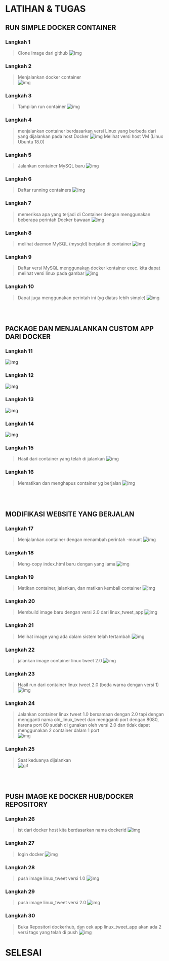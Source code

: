 # LATIHAN & TUGAS

## RUN SIMPLE DOCKER CONTAINER
### Langkah 1
>Clone Image dari github
![img](1.PNG)

### Langkah 2
>Menjalankan docker container<br>
![img](2.PNG)

### Langkah 3
>Tampilan run container
![img](3.PNG)

### Langkah 4
>menjalankan container berdasarkan versi Linux yang berbeda dari yang dijalankan pada host Docker
![img](4.PNG)
>Melihat versi host VM (Linux Ubuntu 18.0)

### Langkah 5
>Jalankan container MySQL baru
![img](5.PNG)

### Langkah 6
>Daftar running containers
![img](6.PNG)

### Langkah 7
>memeriksa apa yang terjadi di Container dengan menggunakan beberapa perintah Docker bawaan
![img](7.PNG)

### Langkah 8
>melihat daemon MySQL (mysqld) berjalan di container
![img](8.PNG)

### Langkah 9
>Daftar versi MySQL menggunakan docker kontainer exec. kita dapat melihat versi linux pada gambar
![img](9.PNG)

### Langkah 10
>Dapat juga menggunakan perintah ini (yg diatas lebih simple)
![img](10.PNG)
<br>
<br>

##  PACKAGE DAN MENJALANKAN CUSTOM APP DARI DOCKER
### Langkah 11
>
![img](11.PNG)

### Langkah 12
>
![img](12.PNG)

### Langkah 13
>
![img](13.PNG)

### Langkah 14
>
![img](14.PNG)

### Langkah 15
>Hasil dari container yang telah di jalankan 
![img](15.PNG)

### Langkah 16
>Mematikan dan menghapus container yg berjalan
![img](16.PNG)
<br>
<br>

## MODIFIKASI WEBSITE YANG BERJALAN
### Langkah 17
>Menjalankan container dengan menambah perintah -mount
![img](17.PNG)

### Langkah 18
>Meng-copy index.html baru dengan yang lama
![img](18.PNG)

### Langkah 19
>Matikan container, jalankan, dan matikan kembali container
![img](19.PNG)

### Langkah 20
>Membuild image baru dengan versi 2.0 dari linux_tweet_app
![img](20.PNG)

### Langkah 21
>Melihat image yang ada dalam sistem telah tertambah
![img](21.PNG)

### Langkah 22
>jalankan image container linux tweet 2.0
![img](22.PNG)

### Langkah 23
>Hasil run dari container linux tweet 2.0 (beda warna dengan versi 1)
![img](23.PNG)

### Langkah 24
>Jalankan container linux tweet 1.0 bersamaan dengan 2.0 tapi dengan mengganti nama old_linux_tweet dan mengganti port dengan 8080, karena port 80 sudah di gunakan oleh versi 2.0 dan tidak dapat menggunakan 2 container dalam 1 port <br>
![img](24.PNG)

### Langkah 25
>Saat keduanya dijalankan<br>
![gif](docker_version.gif)
<br>
<br>

## PUSH IMAGE KE DOCKER HUB/DOCKER REPOSITORY
### Langkah 26
>ist dari docker host kita berdasarkan nama dockerid
![img](26.PNG)

### Langkah 27
>login docker
![img](27.PNG)

### Langkah 28
>push image linux_tweet versi 1.0
![img](28.PNG)

### Langkah 29
>push image linux_tweet versi 2.0
![img](29.PNG)

### Langkah 30
>Buka Repositori dockerhub, dan cek app linux_tweet_app akan ada 2 versi tags yang telah di push
![img](30.PNG)

# SELESAI
